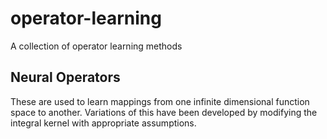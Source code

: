 # operator-learning
A collection of operator learning methods

## Neural Operators
These are used to learn mappings from one infinite dimensional function space to another. Variations of this have been developed by modifying the integral kernel with appropriate assumptions.
